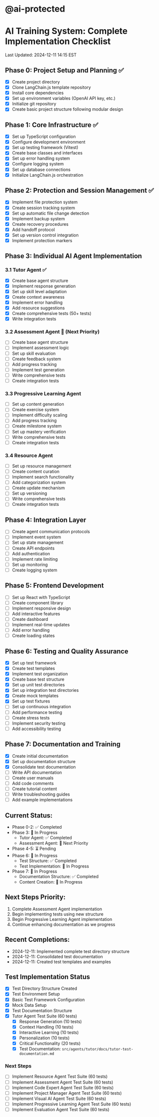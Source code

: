 # @ai-protected
# AI Training System: Complete Implementation Checklist
Last Updated: 2024-12-11 14:15 EST

## Phase 0: Project Setup and Planning ✅
- [x] Create project directory
- [x] Clone LangChain.js template repository
- [x] Install core dependencies
- [x] Set up environment variables (OpenAI API key, etc.)
- [x] Initialize git repository
- [x] Create basic project structure following modular design

## Phase 1: Core Infrastructure ✅
- [x] Set up TypeScript configuration
- [x] Configure development environment
- [x] Set up testing framework (Vitest)
- [x] Create base classes and interfaces
- [x] Set up error handling system
- [x] Configure logging system
- [x] Set up database connections
- [x] Initialize LangChain.js orchestration

## Phase 2: Protection and Session Management ✅
- [x] Implement file protection system
- [x] Create session tracking system
- [x] Set up automatic file change detection
- [x] Implement backup system
- [x] Create recovery procedures
- [x] Add handoff protocol
- [x] Set up version control integration
- [x] Implement protection markers

## Phase 3: Individual AI Agent Implementation

### 3.1 Tutor Agent ✅
- [x] Create base agent structure
- [x] Implement response generation
- [x] Set up skill level adaptation
- [x] Create context awareness
- [x] Implement error handling
- [x] Add resource suggestions
- [x] Create comprehensive tests (50+ tests)
- [x] Write integration tests

### 3.2 Assessment Agent 🔄 (Next Priority)
- [ ] Create base agent structure
- [ ] Implement assessment logic
- [ ] Set up skill evaluation
- [ ] Create feedback system
- [ ] Add progress tracking
- [ ] Implement test generation
- [ ] Write comprehensive tests
- [ ] Create integration tests

### 3.3 Progressive Learning Agent
- [ ] Set up content generation
- [ ] Create exercise system
- [ ] Implement difficulty scaling
- [ ] Add progress tracking
- [ ] Create milestone system
- [ ] Set up mastery verification
- [ ] Write comprehensive tests
- [ ] Create integration tests

### 3.4 Resource Agent
- [ ] Set up resource management
- [ ] Create content curation
- [ ] Implement search functionality
- [ ] Add categorization system
- [ ] Create update mechanism
- [ ] Set up versioning
- [ ] Write comprehensive tests
- [ ] Create integration tests

## Phase 4: Integration Layer
- [ ] Create agent communication protocols
- [ ] Implement event system
- [ ] Set up state management
- [ ] Create API endpoints
- [ ] Add authentication
- [ ] Implement rate limiting
- [ ] Set up monitoring
- [ ] Create logging system

## Phase 5: Frontend Development
- [ ] Set up React with TypeScript
- [ ] Create component library
- [ ] Implement responsive design
- [ ] Add interactive features
- [ ] Create dashboard
- [ ] Implement real-time updates
- [ ] Add error handling
- [ ] Create loading states

## Phase 6: Testing and Quality Assurance
- [x] Set up test framework
- [x] Create test templates
- [x] Implement test organization
- [x] Create base test structure
- [x] Set up unit test directories
- [x] Set up integration test directories
- [x] Create mock templates
- [x] Set up test fixtures
- [ ] Set up continuous integration
- [ ] Add performance testing
- [ ] Create stress tests
- [ ] Implement security testing
- [ ] Add accessibility testing

## Phase 7: Documentation and Training
- [x] Create initial documentation
- [x] Set up documentation structure
- [x] Consolidate test documentation
- [ ] Write API documentation
- [ ] Create user manuals
- [ ] Add code comments
- [ ] Create tutorial content
- [ ] Write troubleshooting guides
- [ ] Add example implementations

## Current Status:
- Phase 0-2: ✅ Completed
- Phase 3: 🔄 In Progress
  - Tutor Agent: ✅ Completed
  - Assessment Agent: 🔄 Next Priority
- Phase 4-5: ⏳ Pending
- Phase 6: 🔄 In Progress
  - Test Structure: ✅ Completed
  - Test Implementation: 🔄 In Progress
- Phase 7: 🔄 In Progress
  - Documentation Structure: ✅ Completed
  - Content Creation: 🔄 In Progress

## Next Steps Priority:
1. Complete Assessment Agent implementation
2. Begin implementing tests using new structure
3. Begin Progressive Learning Agent implementation
4. Continue enhancing documentation as we progress

## Recent Completions:
- 2024-12-11: Implemented complete test directory structure
- 2024-12-11: Consolidated test documentation
- 2024-12-11: Created test templates and examples

## Test Implementation Status
- [x] Test Directory Structure Created
- [x] Test Environment Setup
- [x] Basic Test Framework Configuration
- [x] Mock Data Setup
- [x] Test Documentation Structure
- [x] Tutor Agent Test Suite (60 tests)
  - [x] Response Generation (10 tests)
  - [x] Context Handling (10 tests)
  - [x] Interactive Learning (10 tests)
  - [x] Personalization (10 tests)
  - [x] Critical Functionality (20 tests)
  - [x] Test Documentation: `src/agents/tutor/docs/tutor-test-documentation.md`

### Next Steps
- [ ] Implement Resource Agent Test Suite (60 tests)
- [ ] Implement Assessment Agent Test Suite (60 tests)
- [ ] Implement Code Expert Agent Test Suite (60 tests)
- [ ] Implement Project Manager Agent Test Suite (60 tests)
- [ ] Implement Visual AI Agent Test Suite (60 tests)
- [ ] Implement Progressive Learning Agent Test Suite (60 tests)
- [ ] Implement Evaluation Agent Test Suite (60 tests)